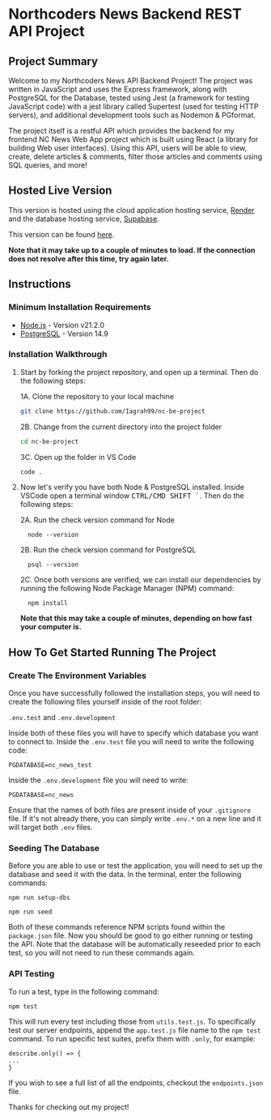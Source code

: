 # Northcoders News Backend REST API Project

## Project Summary

Welcome to my Northcoders News API Backend Project! The project was written in JavaScript and uses the Express framework, along with PostgreSQL for the Database, tested using Jest (a framework for testing JavaScript code) with a jest library called Supertest (used for testing HTTP servers), and additional development tools such as Nodemon & PGformat.

The project itself is a restful API which provides the backend for my frontend NC News Web App project which is built using React (a library for building Web user interfaces). Using this API, users will be able to view, create, delete articles & comments, filter those articles and comments using SQL queries, and more!

## Hosted Live Version

This version is hosted using the cloud application hosting service, <a href="https://render.com/" target="_blank">Render</a> and the database hosting service, <a href="https://supabase.com/" target="_blank">Supabase</a>. 

This version can be found <a href="https://nc-news-project-imqq.onrender.com/api" target="_blank">here</a>.

**Note that it may take up to a couple of minutes to load. If the connection does not resolve after this time, try again later.**

## Instructions

### Minimum Installation Requirements

<ul>
  <li><a href="https://nodejs.org/en" target="_blank">Node.js</a> - Version v21.2.0</li>
  <li><a href="https://www.postgresql.org/" target="_blank">PostgreSQL</a> - Version 14.9</li>
</ul>

### Installation Walkthrough

1. Start by forking the project repository, and open up a terminal. Then do the following steps:

    1A. Clone the repository to your local machine

    ```bash
    git clone https://github.com/Iagrah99/nc-be-project
    ```

    2B. Change from the current directory into the project folder

    ```bash
    cd nc-be-project
    ```

    3C. Open up the folder in VS Code

    ```bash
    code .
    ```

2. Now let's verify you have both Node & PostgreSQL installed. Inside VSCode open a terminal window <kbd>CTRL/CMD SHIFT `</kbd>. Then do the following steps:

    2A. Run the check version command for Node
    
    ```
      node --version
    ```
    
    2B. Run the check version command for PostgreSQL
    
    ```
      psql --version
    ```
    
    2C.  Once both versions are verified, we can install our dependencies by running the following Node Package Manager (NPM) command: 
  
    ```
      npm install
    ```
    **Note that this may take a couple of minutes, depending on how fast your computer is.**

## How To Get Started Running The Project

### Create The Environment Variables

Once you have successfully followed the installation steps, you will need to create the following files yourself inside of the root folder: 

`.env.test` and `.env.development`

Inside both of these files you will have to specify which database you want to connect to. Inside the `.env.test` file you will need to write the following code:

```
PGDATABASE=nc_news_test
```

Inside the `.env.development` file you will need to write:

```
PGDATABASE=nc_news
```

Ensure that the names of both files are present inside of your `.gitignore` file. If it's not already there, you can simply write `.env.*` on a new line and it will target both `.env` files.

### Seeding The Database

Before you are able to use or test the application, you will need to set up the database and seed it with the data. In the terminal, enter the following commands: 

```
npm run setup-dbs
```

```
npm run seed
```
Both of these commands reference NPM scripts found within the `package.json` file. Now you should be good to go either running or testing the API.
Note that the database will be automatically reseeded prior to each test, so you will not need to run these commands again.

### API Testing

To run a test, type in the following command: 
```
npm test
```
This will run every test including those from `utils.test.js`. To specifically test our server endpoints, append the `app.test.js` file name to the `npm test` command.
To run specific test suites, prefix them with `.only`, for example:
```
describe.only() => {
...
}
```
If you wish to see a full list of all the endpoints, checkout the `endpoints.json` file.

Thanks for checking out my project! 
